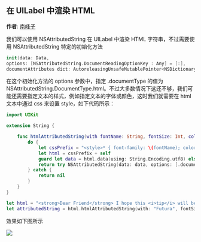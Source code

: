 在 UILabel 中渲染 HTML
--------
**作者**: [南峰子](https://weibo.com/3321824014)

我们可以使用 NSAttributedString 在 UILabel 中渲染 HTML 字符串，不过需要使用 NSAttributedString 特定的初始化方法

```swift
init(data: Data, 
options: [NSAttributedString.DocumentReadingOptionKey : Any] = [:], 
documentAttributes dict: AutoreleasingUnsafeMutablePointer<NSDictionary?>?) throws
```

在这个初始化方法的 options 参数中，指定 .documentType 的值为 NSAttributedString.DocumentType.html。不过大多数情况下这还不够，我们可能还需要指定文本的样式，例如指定文本的字体或颜色，这时我们就需要在 html 文本中通过 css 来设置 style，如下代码所示：

```swift
import UIKit

extension String {

    func htmlAttributedString(with fontName: String, fontSize: Int, colorHex: String) -> NSAttributedString? {
        do {
            let cssPrefix = "<style>* { font-family: \(fontName); color: #\(colorHex); font-size: \(fontSize); }</style>"
            let html = cssPrefix + self
            guard let data = html.data(using: String.Encoding.utf8) else {  return nil }
            return try NSAttributedString(data: data, options: [.documentType: NSAttributedString.DocumentType.html, .characterEncoding: String.Encoding.utf8.rawValue], documentAttributes: nil)
        } catch {
            return nil
        }
    }
}

let html = "<strong>Dear Friend</strong> I hope this <i>tip</i> will be useful for <b>you</b>."
let attributedString = html.htmlAttributedString(with: "Futura", fontSize: 14, colorHex: "ff0000")
```

效果如下图所示

![](https://github.com/awesome-tips/iOS-Tips/blob/master/images/2019/01/3-1.png)

